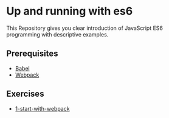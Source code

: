 # Up and running with es6
This Repository gives you clear introduction of JavaScript ES6 programming with descriptive examples.

## Prerequisites
<ul>
  <li><a href="http://babeljs.io">Babel</a></li>
  <li><a href="https://webpack.js.org">Webpack</a></li>
</ul>

## Exercises
<ul>
  <li><a href="/gsin11/up-and-running-with-es6/tree/master/1-start-with-webpack">1-start-with-webpack</a></li>
</ul>